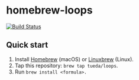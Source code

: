 homebrew-loops
==============

[![Build Status](https://travis-ci.org/tueda/homebrew-loops.svg?branch=master)](https://travis-ci.org/tueda/homebrew-loops)

Quick start
-----------
1. Install [Homebrew](https://brew.sh/) (macOS) or
   [Linuxbrew](http://linuxbrew.sh/) (Linux).
2. Tap this repository: `brew tap tueda/loops`.
3. Run `brew install <formula>.`

